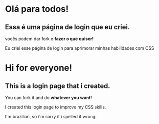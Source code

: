 # Olá para todos!

## Essa é uma página de login que eu criei.

vocês podem dar fork e **fazer o que quiser!**

Eu criei esse página de login para aprimorar minhas habilidades com CSS

# Hi for everyone!

## This is a login page that i created.

You can fork it and do **whatever you want!**

I created this login page to improve my CSS skills.

I'm brazilian, so i'm sorry if i spelled it wrong.
